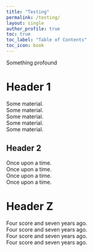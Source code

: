 ```yaml
---
title: "Testing"
permalink: /testing/
layout: single
author_profile: true
toc: true
toc_label: "Table of Contents"
toc_icon: book
---
```


Something profound

# Header 1

Some material.  
Some material.  
Some material.  
Some material.  
Some material.  


## Header 2

Once upon a time.  
Once upon a time.  
Once upon a time.  
Once upon a time.  


# Header Z

Four score and seven years ago.  
Four score and seven years ago.  
Four score and seven years ago.  
Four score and seven years ago.  
 
